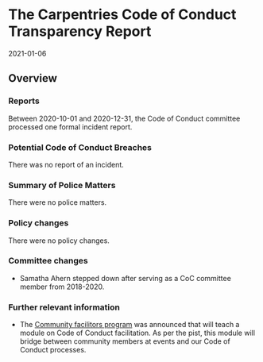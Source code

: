# The Carpentries Code of Conduct Transparency Report

2021-01-06

## Overview

### Reports

Between 2020-10-01 and 2020-12-31, the Code of Conduct committee processed one formal incident report. 

### Potential Code of Conduct Breaches

There was no report of an incident.

### Summary of Police Matters

There were no police matters.

### Policy changes

There were no policy changes.  
 
### Committee changes

- Samatha Ahern stepped down after serving as a CoC committee member from 2018-2020.

### Further relevant information

- The [Community facilitors program](https://carpentries.org/blog/2020/09/introducing-community-facilitators-program/) was announced that will teach a module on Code of Conduct facilitation. As per the pist, this module will bridge between community members at events and our Code of Conduct processes.
